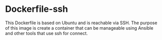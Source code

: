 # Dockerfile-ssh

This Dockerfile is based on Ubuntu and is reachable via SSH. The purpose of this image is create a container that can be manageable using Ansible and other tools that
use ssh for connect.
